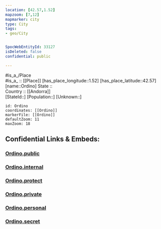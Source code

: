 ```yaml
---
location: [42.57,1.52] 
mapzoom: [7,12] 
mapmarker: city 
type: City
tags:
- geo/City


SpocWebEntityId: 33127
isDeleted: false
confidential: public

---
```

#is_a_/Place  
#is_a_ :: [[Place]] 
[has_place_longitude::1.52] 
[has_place_latitude::42.57] 
[name::Ordino] 
State ::  
Country :: [[Andorra]]  
[StateId::] 
[Population::] 
[Unknown::] 


```leaflet
id: Ordino
coordinates: [[Ordino]] 
markerFile: [[Ordino]] 
defaultZoom: 11 
maxZoom: 18
```


## Confidential Links & Embeds: 

### [Ordino.public](/_public/\Earth\Continent\Europe\Europe~South\AndorraOrdino.public.md) 

### [Ordino.internal](/_internal/\Earth\Continent\Europe\Europe~South\AndorraOrdino.internal.md) 

### [Ordino.protect](/_protect/\Earth\Continent\Europe\Europe~South\AndorraOrdino.protect.md) 

### [Ordino.private](/_private/\Earth\Continent\Europe\Europe~South\AndorraOrdino.private.md) 

### [Ordino.personal](/_personal/\Earth\Continent\Europe\Europe~South\AndorraOrdino.personal.md) 

### [Ordino.secret](/_secret/\Earth\Continent\Europe\Europe~South\AndorraOrdino.secret.md)

